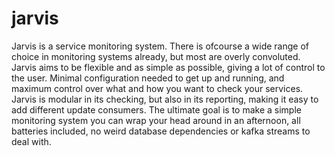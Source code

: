 # jarvis
Jarvis is a service monitoring system. There is ofcourse a wide range of choice in monitoring systems already,
but most are overly convoluted. Jarvis aims to be flexible and as simple as possible, giving a lot of control to the user.
Minimal configuration needed to get up and running, and maximum control over what and how you want to check your services.
Jarvis is modular in its checking, but also in its reporting, making it easy to add different update consumers.
The ultimate goal is to make a simple monitoring system you can wrap your head around in an afternoon, all batteries included,
no weird database dependencies or kafka streams to deal with.
